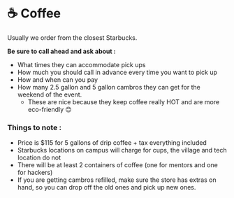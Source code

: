 
# ☕  Coffee

Usually we order from the closest Starbucks.

**Be sure to call ahead and ask about :**
- What times they can accommodate pick ups
- How much you should call in advance every time you want to pick up
- How and when can you pay
- How many 2.5 gallon and 5 gallon cambros they can get for the weekend of the event.
    - These are nice because they keep coffee really HOT and are more eco-friendly 😊
  
### Things to note :

- Price is $115 for 5 gallons of drip coffee + tax everything included
- Starbucks locations on campus will charge for cups, the village and tech location do not
- There will be at least 2 containers of coffee (one for mentors and one for hackers)
- If you are getting cambros refilled, make sure the store has extras on hand, so you can drop off the old ones and pick up new ones.

